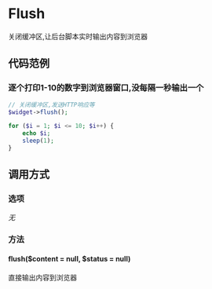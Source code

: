 Flush
=====

关闭缓冲区,让后台脚本实时输出内容到浏览器

代码范例
--------

### 逐个打印1-10的数字到浏览器窗口,没每隔一秒输出一个
```php
// 关闭缓冲区,发送HTTP响应等
$widget->flush();

for ($i = 1; $i <= 10; $i++) {
    echo $i;
    sleep(1);
}
```

调用方式
--------

### 选项

*无*

### 方法

#### flush($content = null, $status = null)
直接输出内容到浏览器
